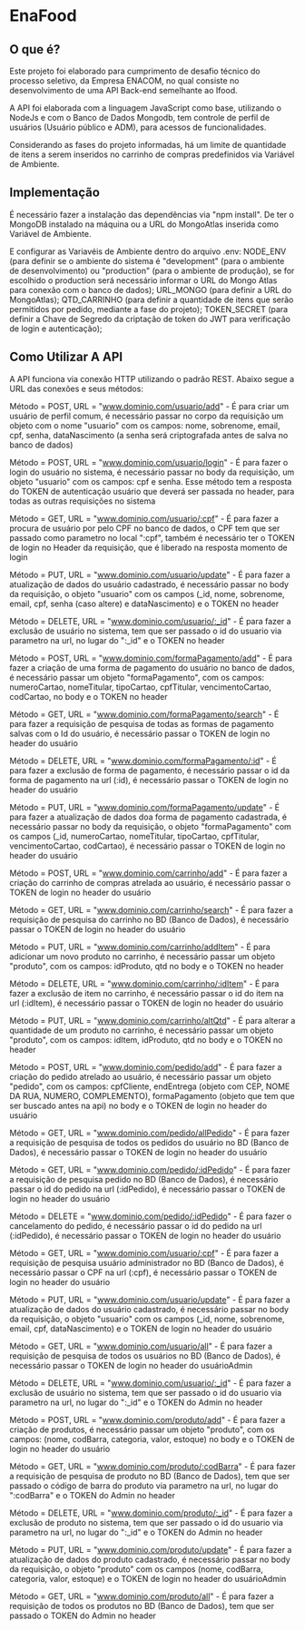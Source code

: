 # EnaFood

## O que é?
Este projeto foi elaborado para cumprimento de desafio técnico do processo seletivo, da Empresa ENACOM, no qual consiste no desenvolvimento de uma API Back-end semelhante ao Ifood.

A API foi elaborada com a linguagem JavaScript como base, utilizando o NodeJs e com o Banco de Dados Mongodb, tem controle de perfil de usuários (Usuário público e ADM), 
para acessos de funcionalidades.

Considerando as fases do projeto informadas, há um limite de quantidade de itens a serem inseridos no carrinho de compras predefinidos via Variável de Ambiente.


## Implementação

É necessário fazer a instalação das dependências via "npm install".
De ter o MongoDB instalado na máquina ou a URL do MongoAtlas inserida como Variável de Ambiente.

E configurar as Variavéis de Ambiente dentro do arquivo .env:
NODE_ENV (para definir se o ambiente do sistema é "development" (para o ambiente de desenvolvimento) ou "production" (para o ambiente de produção), se for escolhido o production será necessário informar o URL do Mongo Atlas para conexão com o banco de dados);
URL_MONGO (para definir a URL do MongoAtlas);
QTD_CARRINHO (para definir a quantidade de itens que serão permitidos por pedido, mediante a fase do projeto);
TOKEN_SECRET (para definir a Chave de Segredo da criptação de token do JWT para verificação de login e autenticação);

## Como Utilizar A API

A API funciona via conexão HTTP utilizando o padrão REST.
Abaixo segue a URL das conexões e seus métodos:


Método = POST, URL = "www.dominio.com/usuario/add" - É para criar um usuário de perfil comum, é necessário passar no corpo da requisição um objeto com o nome "usuario" com os campos: nome, sobrenome, email, cpf, senha, dataNascimento (a senha será criptografada antes de salva no banco de dados)

Método = POST, URL = "www.dominio.com/usuario/login" - É para fazer o login do usuário no sistema, é necessário passar no body da requisição, um objeto "usuario" com os campos: cpf e senha. Esse método tem a resposta do TOKEN de autenticação usuário que deverá ser passada no header, para todas as outras requisições no sistema

Método = GET, URL = "www.dominio.com/usuario/:cpf" - É para fazer a procura de usuário por pelo CPF no banco de dados, o CPF tem que ser passado como parametro no local ":cpf", também é necessário ter o TOKEN de login no Header da requisição, que é liberado na resposta momento de login

Método = PUT, URL = "www.dominio.com/usuario/update" - É para fazer a atualização de dados do usuário cadastrado, é necessário passar no body da requisição, o objeto "usuario" com os campos (_id, nome, sobrenome, email, cpf, senha (caso altere) e dataNascimento)  e o TOKEN no header

Método = DELETE, URL = "www.dominio.com/usuario/:_id" - É para fazer a exclusão de usuário no sistema, tem que ser passado o id do usuario via parametro na url, no lugar do ":_id" e o TOKEN no header

Método = POST, URL = "www.dominio.com/formaPagamento/add" - É para fazer a criação de uma forma de pagamento do usuário no banco de dados, é necessário passar um objeto "formaPagamento", com os campos: numeroCartao, nomeTitular, tipoCartao, cpfTitular, vencimentoCartao, codCartao, no body e o TOKEN no header

Método = GET, URL = "www.dominio.com/formaPagamento/search" - É para fazer a requisição de pesquisa de todas as formas de pagamento salvas com o Id do usuário, é necessário passar o TOKEN de login no header do usuário

Método = DELETE, URL = "www.dominio.com/formaPagamento/:id" - É para fazer a exclusão de forma de pagamento, é necessário passar o id da forma de pagamento na url (:id), é necessário passar o TOKEN de login no header do usuário

Método = PUT, URL = "www.dominio.com/formaPagamento/update" - É para fazer a atualização de dados doa forma de pagamento cadastrada, é necessário passar no body da requisição, o objeto "formaPagamento" com os campos (_id, numeroCartao, nomeTitular, tipoCartao, cpfTitular, vencimentoCartao, codCartao), é necessário passar o TOKEN de login no header do usuário

Método = POST, URL = "www.dominio.com/carrinho/add" - É para fazer a criação do carrinho de compras atrelada ao usuário, é necessário passar o TOKEN de login no header do usuário

Método = GET, URL = "www.dominio.com/carrinho/search" - É para fazer a requisição de pesquisa do carrinho no BD (Banco de Dados), é necessário passar o TOKEN de login no header do usuário

Método = PUT, URL = "www.dominio.com/carrinho/addItem" - É para adicionar um novo produto no carrinho, é necessário passar um objeto "produto", com os campos: idProduto, qtd no body e o TOKEN no header

Método = DELETE, URL = "www.dominio.com/carrinho/:idItem" - É para fazer a exclusão de item no carrinho, é necessário passar o id do item na url (:idItem), é necessário passar o TOKEN de login no header do usuário

Método  = PUT, URL = "www.dominio.com/carrinho/altQtd" - É para alterar a quantidade de um produto no carrinho, é necessário passar um objeto "produto", com os campos: idItem, idProduto, qtd no body e o TOKEN no header

Método = POST, URL = "www.dominio.com/pedido/add" - É para fazer a criação do pedido atrelado ao usuário, é necessário passar um objeto "pedido", com os campos: cpfCliente, endEntrega (objeto com CEP, NOME DA RUA, NUMERO, COMPLEMENTO), formaPagamento (objeto que tem que ser buscado antes na api)  no body e o TOKEN de login no header do usuário

Método = GET, URL = "www.dominio.com/pedido/allPedido" - É para fazer a requisição de pesquisa de todos os pedidos do usuário no BD (Banco de Dados), é necessário passar o TOKEN de login no header do usuário

Método = GET, URL = "www.dominio.com/pedido/:idPedido" - É para fazer a requisição de pesquisa pedido no BD (Banco de Dados), é necessário passar o id do pedido na url (:idPedido), é necessário passar o TOKEN de login no header do usuário

Método = DELETE = "www.dominio.com/pedido/:idPedido" - É para fazer o cancelamento do pedido, é necessário passar o id do pedido na url (:idPedido), é necessário passar o TOKEN de login no header do usuário

Método = GET, URL = "www.dominio.com/usuario/:cpf" - É para fazer a requisição de pesquisa usuário administrador no BD (Banco de Dados), é necessário passar o CPF na url (:cpf), é necessário passar o TOKEN de login no header do usuário

Método  = PUT, URL = "www.dominio.com/usuario/update" - É para fazer a atualização de dados do usuário cadastrado, é necessário passar no body da requisição, o objeto "usuario" com os campos (_id, nome, sobrenome, email, cpf, dataNascimento) e o TOKEN de login no header do usuário

Método = GET, URL = "www.dominio.com/usuario/all" - É para fazer a requisição de pesquisa de todos os usuários no BD (Banco de Dados), é necessário passar o TOKEN de login no header do usuárioAdmin

Método = DELETE, URL = "www.dominio.com/usuario/:_id" - É para fazer a exclusão de usuário no sistema, tem que ser passado o id do usuario via parametro na url, no lugar do ":_id" e o TOKEN do Admin  no header

Método = POST, URL = "www.dominio.com/produto/add" - É para fazer a criação de produtos, é necessário passar um objeto "produto", com os campos: (nome, codBarra, categoria, valor, estoque) no body e o TOKEN de login no header do usuário

Método = GET, URL = "www.dominio.com/produto/:codBarra" - É para fazer a requisição de pesquisa de produto no BD (Banco de Dados), tem que ser passado o código de barra do produto via parametro na url, no lugar do ":codBarra" e o TOKEN do Admin  no header

Método = DELETE, URL = "www.dominio.com/produto/:_id" - É para fazer a exclusão de produto no sistema, tem que ser passado o id do usuario via parametro na url, no lugar do ":_id" e o TOKEN do Admin  no header

Método  = PUT, URL = "www.dominio.com/produto/update" - É para fazer a atualização de dados do produto cadastrado, é necessário passar no body da requisição, o objeto "produto" com os campos (nome, codBarra, categoria, valor, estoque) e o TOKEN de login no header do usuárioAdmin

Método = GET, URL = "www.dominio.com/produto/all" - É para fazer a requisição de todos os produtos no BD (Banco de Dados), tem que ser passado o TOKEN do Admin no header






